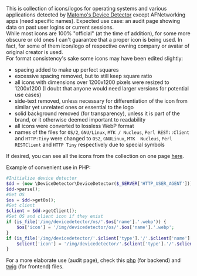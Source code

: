 This is collection of icons/logos for operating systems and various applications detected by [Matomo's Device Detector](https://github.com/matomo-org/device-detector) except AFNetworking apps (need specific names). Expected use case: an audit page showing data on past user logins or current sessions.  
While most icons are 100% "official" (at the time of addition), for some more obscure or old ones I can't guarantee that a proper icon is being used. In fact, for some of them icon/logo of respective owning company or avatar of original creator is used.  
For format consistency's sake some icons may have been edited slightly:
- spacing added to make up perfect squares
- excessive spacing removed, but to still keep square ratio
- all icons with dimensions over 1200x1200 pixels were resized to 1200x1200 (I doubt that anyone would need larger versions for potential use cases)
- side-text removed, unless necessary for differentiation of the icon from similar yet unrelated ones or essential to the logo
- solid background removed (for transparency), unless it is part of the brand, or it otherwise deemed important to readability
- all icons were converted to lossless WebP format
- names of the files for `OS/2`, `GNU/Linux`, `MTK / Nucleus`, `Perl REST::Client` and `HTTP:Tiny` were changed to `OS2`, `GNULinux`, `MTK  Nucleus`, `Perl RESTClient` and `HTTP Tiny` respectively due to special symbols

If desired, you can see all the icons from the collection on one page [here](https://www.simbiat.dev/simplepages/devicedetector/).

Example of convenient use in PHP:
```php
#Initialize device detector
$dd = (new \DeviceDetector\DeviceDetector($_SERVER['HTTP_USER_AGENT']));
$dd->parse();
#Get OS
$os = $dd->getOs();
#Get client
$client = $dd->getClient();
#Set OS and client icon if they exist
if (is_file('/img/devicedetector/os/'.$os['name'].'.webp')) {
    $os['icon'] = '/img/devicedetector/os/'.$os['name'].'.webp';
}
if (is_file('/img/devicedetector/'.$client['type'].'/'.$client['name'].'.webp')) {
    $client['icon'] = '/img/devicedetector/'.$client['type'].'/'.$client['name'].'.webp';
}
```
For a more elaborate use (audit page), check this [php](https://github.com/Simbiat/simbiat.dev/blob/master/lib/simbiat.ru/src/usercontrol/Pages/Sessions.php) (for backend) and [twig](https://github.com/Simbiat/simbiat.ru/blob/master/twig/usercontrol/sessions.twig) (for frontend) files.
